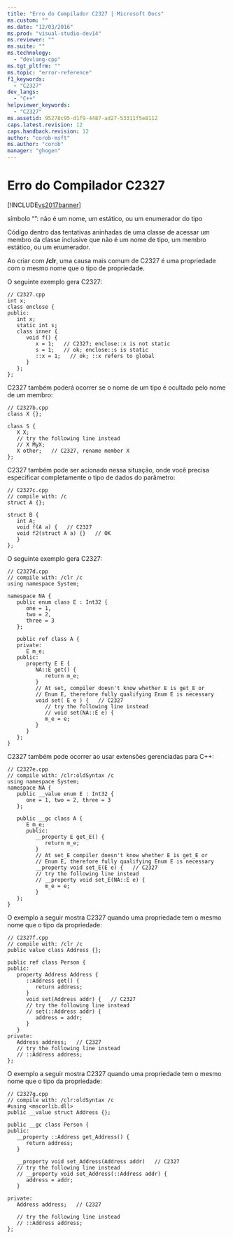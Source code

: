 ```yaml
---
title: "Erro do Compilador C2327 | Microsoft Docs"
ms.custom: ""
ms.date: "12/03/2016"
ms.prod: "visual-studio-dev14"
ms.reviewer: ""
ms.suite: ""
ms.technology: 
  - "devlang-cpp"
ms.tgt_pltfrm: ""
ms.topic: "error-reference"
f1_keywords: 
  - "C2327"
dev_langs: 
  - "C++"
helpviewer_keywords: 
  - "C2327"
ms.assetid: 95278c95-d1f9-4487-ad27-53311f5e8112
caps.latest.revision: 12
caps.handback.revision: 12
author: "corob-msft"
ms.author: "corob"
manager: "ghogen"
---
```

# Erro do Compilador C2327
[!INCLUDE[vs2017banner](../../assembler/inline/includes/vs2017banner.md)]

símbolo “”: não é um nome, um estático, ou um enumerador do tipo  
  
 Código dentro das tentativas aninhadas de uma classe de acessar um membro da classe inclusive que não é um nome de tipo, um membro estático, ou um enumerador.  
  
 Ao criar com **\/clr**, uma causa mais comum de C2327 é uma propriedade com o mesmo nome que o tipo de propriedade.  
  
 O seguinte exemplo gera C2327:  
  
```  
// C2327.cpp  
int x;  
class enclose {  
public:  
   int x;  
   static int s;  
   class inner {  
      void f() {  
         x = 1;   // C2327; enclose::x is not static  
         s = 1;   // ok; enclose::s is static  
         ::x = 1;   // ok; ::x refers to global  
      }  
   };  
};  
```  
  
 C2327 também poderá ocorrer se o nome de um tipo é ocultado pelo nome de um membro:  
  
```  
// C2327b.cpp  
class X {};  
  
class S {  
   X X;  
   // try the following line instead  
   // X MyX;  
   X other;   // C2327, rename member X  
};  
```  
  
 C2327 também pode ser acionado nessa situação, onde você precisa especificar completamente o tipo de dados do parâmetro:  
  
```  
// C2327c.cpp  
// compile with: /c  
struct A {};  
  
struct B {  
   int A;  
   void f(A a) {   // C2327  
   void f2(struct A a) {}   // OK  
   }  
};  
```  
  
 O seguinte exemplo gera C2327:  
  
```  
// C2327d.cpp  
// compile with: /clr /c  
using namespace System;  
  
namespace NA {  
   public enum class E : Int32 {  
      one = 1,  
      two = 2,  
      three = 3  
   };  
  
   public ref class A {  
   private:  
      E m_e;  
   public:  
      property E E {  
         NA::E get() {  
            return m_e;  
         }  
         // At set, compiler doesn't know whether E is get_E or   
         // Enum E, therefore fully qualifying Enum E is necessary  
         void set( E e ) {   // C2327  
            // try the following line instead  
            // void set(NA::E e) {  
            m_e = e;  
         }  
      }  
   };  
}  
```  
  
 C2327 também pode ocorrer ao usar extensões gerenciadas para C\+\+:  
  
```  
// C2327e.cpp  
// compile with: /clr:oldSyntax /c  
using namespace System;  
namespace NA {  
   public __value enum E : Int32 {  
      one = 1, two = 2, three = 3  
   };  
  
   public __gc class A {  
      E m_e;  
      public:  
         __property E get_E() {  
            return m_e;  
         }  
         // At set_E compiler doesn't know whether E is get_E or   
         // Enum E, therefore fully qualifying Enum E is necessary  
         __property void set_E(E e) {   // C2327  
         // try the following line instead  
         // __property void set_E(NA::E e) {  
            m_e = e;  
         }  
   };  
}  
```  
  
 O exemplo a seguir mostra C2327 quando uma propriedade tem o mesmo nome que o tipo da propriedade:  
  
```  
// C2327f.cpp  
// compile with: /clr /c  
public value class Address {};  
  
public ref class Person {  
public:  
   property Address Address {  
      ::Address get() {     
         return address;  
      }  
      void set(Address addr) {   // C2327  
      // try the following line instead  
      // set(::Address addr) {  
         address = addr;   
      }  
   }  
private:  
   Address address;   // C2327  
   // try the following line instead  
   // ::Address address;  
};  
```  
  
 O exemplo a seguir mostra C2327 quando uma propriedade tem o mesmo nome que o tipo da propriedade:  
  
```  
// C2327g.cpp  
// compile with: /clr:oldSyntax /c  
#using <mscorlib.dll>  
public __value struct Address {};  
  
public __gc class Person {  
public:  
   __property ::Address get_Address() {     
      return address;  
   }  
  
   __property void set_Address(Address addr)   // C2327  
   // try the following line instead  
   // __property void set_Address(::Address addr) {  
      address = addr;   
   }  
  
private:  
   Address address;   // C2327  
  
   // try the following line instead  
   // ::Address address;  
};  
```